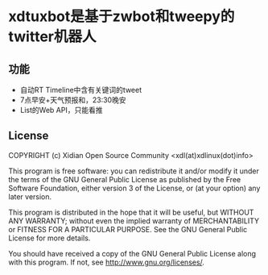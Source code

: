 xdtuxbot是基于zwbot和tweepy的twitter机器人
=================================

功能
--
* 自动RT Timeline中含有关键词的tweet
* 7点早安+天气预报和，23:30晚安
* List的Web API，只能看推

License
----
COPYRIGHT (c) Xidian Open Source Community <xdl(at)xdlinux(dot)info>

This program is free software: you can redistribute it and/or modify
it under the terms of the GNU General Public License as published by
the Free Software Foundation, either version 3 of the License, or
(at your option) any later version.

This program is distributed in the hope that it will be useful,
but WITHOUT ANY WARRANTY; without even the implied warranty of
MERCHANTABILITY or FITNESS FOR A PARTICULAR PURPOSE.  See the
GNU General Public License for more details.

You should have received a copy of the GNU General Public License
along with this program.  If not, see <http://www.gnu.org/licenses/>.
